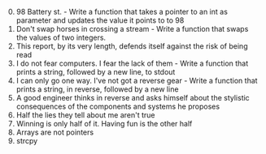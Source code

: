 0. 98 Battery st. - Write a function that takes a pointer to an int as parameter and updates the value it points to to 98
1. Don't swap horses in crossing a stream - Write a function that swaps the values of two integers.
2. This report, by its very length, defends itself against the risk of being read
3. I do not fear computers. I fear the lack of them - Write a function that prints a string, followed by a new line, to stdout
4. I can only go one way. I've not got a reverse gear - Write a function that prints a string, in reverse, followed by a new line
5. A good engineer thinks in reverse and asks himself about the stylistic consequences of the components and systems he proposes
6. Half the lies they tell about me aren't true
7. Winning is only half of it. Having fun is the other half
8. Arrays are not pointers
9. strcpy
